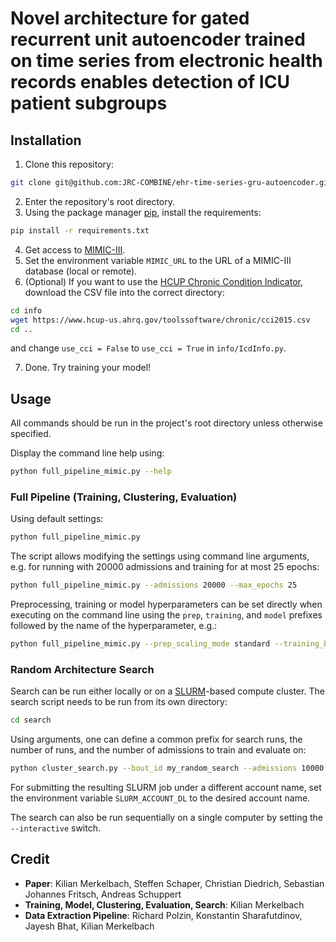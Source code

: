 # Novel architecture for gated recurrent unit autoencoder trained on time series from electronic health records enables detection of ICU patient subgroups
<!-- TODO: Link paper right here (at the top) once it's done -->
<!-- TODO: Add a nice-looking cluster plot here, if one is available -->

## Installation
1. Clone this repository:
```bash
git clone git@github.com:JRC-COMBINE/ehr-time-series-gru-autoencoder.git
```
2. Enter the repository's root directory.
3. Using the package manager [pip](https://pip.pypa.io/en/stable/), install the requirements:
```bash
pip install -r requirements.txt
```
4. Get access to [MIMIC-III](https://mimic.mit.edu/docs/gettingstarted/).
5. Set the environment variable `MIMIC_URL` to the URL of a MIMIC-III database (local or remote).
6. (Optional) If you want to use the
[HCUP Chronic Condition Indicator](https://www.hcup-us.ahrq.gov/toolssoftware/chronic/chronic.jsp), download the CSV
file into the correct directory:
```bash
cd info
wget https://www.hcup-us.ahrq.gov/toolssoftware/chronic/cci2015.csv
cd ..
```
and change `use_cci = False` to `use_cci = True` in `info/IcdInfo.py`.

7. Done. Try training your model!


## Usage
All commands should be run in the project's root directory unless otherwise specified.

Display the command line help using:
```bash
python full_pipeline_mimic.py --help
```

### Full Pipeline (Training, Clustering, Evaluation)

Using default settings:
```bash
python full_pipeline_mimic.py
```

The script allows modifying the settings using command line arguments, e.g. for running with 20000 admissions and
training for at most 25 epochs:
```bash
python full_pipeline_mimic.py --admissions 20000 --max_epochs 25
```

Preprocessing, training or model hyperparameters can be set directly when executing on the command
line using the `prep`, `training`, and `model` prefixes followed by the name of the hyperparameter, e.g.:
```bash
python full_pipeline_mimic.py --prep_scaling_mode standard --training_batch_size 12 --model_rnn_size 150
```

### Random Architecture Search
Search can be run either locally or on a [SLURM](https://slurm.schedmd.com/documentation.html)-based compute cluster.
The search script needs to be run from its own directory:
```bash
cd search
```

Using arguments, one can define a common prefix for search runs, the number of runs, and the number of admissions
to train and evaluate on:
```bash
python cluster_search.py --bout_id my_random_search --admissions 10000 --runs 50
```

For submitting the resulting SLURM job under a different account name, set the environment variable
`SLURM_ACCOUNT_DL` to the desired account name.

The search can also be run sequentially on a single computer by setting the `--interactive` switch.


<!-- ## Citation -->
<!-- TODO: Once repo is set to public, mention here that we submitted the paper for review -->
<!-- TODO: Full citation for paper (once it is available), DOI link -->


## Credit
- **Paper**: Kilian Merkelbach, Steffen Schaper, Christian Diedrich, Sebastian Johannes Fritsch, Andreas Schuppert
- **Training, Model, Clustering, Evaluation, Search**: Kilian Merkelbach
- **Data Extraction Pipeline**: Richard Polzin, Konstantin Sharafutdinov, Jayesh Bhat, Kilian Merkelbach
